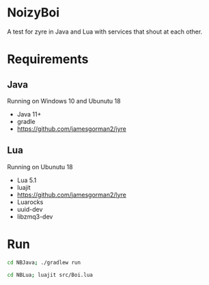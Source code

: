 # NoizyBoi
A test for zyre in Java and Lua with services that shout at each other.

# Requirements

## Java

Running on Windows 10 and Ubunutu 18


* Java 11+
* gradle
* https://github.com/jamesgorman2/jyre


## Lua

Running on Ubunutu 18

* Lua 5.1
* luajit
* https://github.com/jamesgorman2/lyre
* Luarocks 
* uuid-dev 
* libzmq3-dev

# Run

```sh
cd NBJava; ./gradlew run

cd NBLua; luajit src/Boi.lua
```


